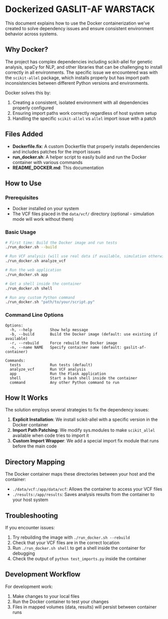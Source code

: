 # Dockerized GASLIT-AF WARSTACK

This document explains how to use the Docker containerization we've created to solve dependency issues and ensure consistent environment behavior across systems.

## Why Docker?

The project has complex dependencies including scikit-allel for genetic analysis, spaCy for NLP, and other libraries that can be challenging to install correctly in all environments. The specific issue we encountered was with the `scikit-allel` package, which installs properly but has import path inconsistencies between different Python versions and environments.

Docker solves this by:

1. Creating a consistent, isolated environment with all dependencies properly configured
2. Ensuring import paths work correctly regardless of host system setup
3. Handling the specific `scikit-allel` vs `allel` import issue with a patch

## Files Added

- **Dockerfile.fix**: A custom Dockerfile that properly installs dependencies and includes patches for the import issues
- **run_docker.sh**: A helper script to easily build and run the Docker container with various commands
- **README_DOCKER.md**: This documentation

## How to Use

### Prerequisites

- Docker installed on your system
- The VCF files placed in the `data/vcf/` directory (optional - simulation mode will work without them)

### Basic Usage

```bash
# First time: Build the Docker image and run tests
./run_docker.sh --build

# Run VCF analysis (will use real data if available, simulation otherwise)
./run_docker.sh analyze_vcf

# Run the web application
./run_docker.sh app

# Get a shell inside the container
./run_docker.sh shell

# Run any custom Python command
./run_docker.sh "path/to/your/script.py"
```

### Command Line Options

```
Options:
  -h, --help        Show help message
  -b, --build       Build the Docker image (default: use existing if available)
  -r, --rebuild     Force rebuild the Docker image
  -n, --name NAME   Specify container name (default: gaslit-af-container)

Commands:
  tests             Run tests (default)
  analyze_vcf       Run VCF analysis
  app               Run the Flask application
  shell             Start a bash shell inside the container
  command           Any other Python command to run
```

## How It Works

The solution employs several strategies to fix the dependency issues:

1. **Explicit Installation**: We install scikit-allel with a specific version in the Docker container
2. **Import Path Patching**: We modify sys.modules to make `scikit_allel` available when code tries to import it
3. **Custom Import Wrapper**: We add a special import fix module that runs before the main code

## Directory Mapping

The Docker container maps these directories between your host and the container:

- `./data/vcf:/app/data/vcf`: Allows the container to access your VCF files
- `./results:/app/results`: Saves analysis results from the container to your host system

## Troubleshooting

If you encounter issues:

1. Try rebuilding the image with `./run_docker.sh --rebuild`
2. Check that your VCF files are in the correct location
3. Run `./run_docker.sh shell` to get a shell inside the container for debugging
4. Check the output of `python test_imports.py` inside the container

## Development Workflow

For development work:

1. Make changes to your local files
2. Run the Docker container to test your changes
3. Files in mapped volumes (data, results) will persist between container runs
